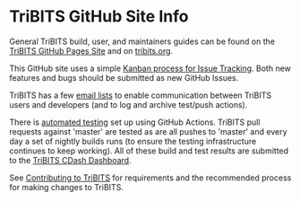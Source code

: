 # TriBITS GitHub Site Info

General TriBITS build, user, and maintainers guides can be found on the [TriBITS GitHub Pages Site](https://tribitspub.github.io/TriBITS/) and on [tribits.org](https://tribits.org).

This GitHub site uses a simple [Kanban process for Issue Tracking](https://github.com/TriBITSPub/TriBITS/wiki/Kanban-Process-for-Issue-Tracking).  Both new features and bugs should be submitted as new GitHub Issues.

TriBITS has a few [email lists](https://github.com/TriBITSPub/TriBITS/wiki/Email-Lists) to enable communication between TriBITS users and developers (and to log and archive test/push actions).

There is [automated testing](https://github.com/TriBITSPub/TriBITS/actions) set up using GitHub Actions.  TriBITS pull requests against 'master' are tested as are all pushes to 'master' and every day a set of nightly builds runs (to ensure the testing infrastructure continues to keep working).  All of these build and test results are submitted to the [TriBITS CDash Dashboard](https://github.com/TriBITSPub/TriBITS/wiki/TriBITS-CDash-Dashboard).

See [Contributing to TriBITS](https://github.com/TriBITSPub/TriBITS/blob/master/CONTRIBUTING.md) for requirements and the recommended process for making changes to TriBITS.
